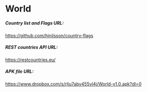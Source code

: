 # World


##### Country list and Flags URL:
https://github.com/hjnilsson/country-flags

##### REST countries API URL:
https://restcountries.eu/

##### APK file URL:
https://www.dropbox.com/s/rlju7aby455vl4j/World-v1.0.apk?dl=0

